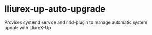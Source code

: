 # lliurex-up-auto-upgrade
Provides systemd service and n4d-plugin to manage automatic system update with LliureX-Up
